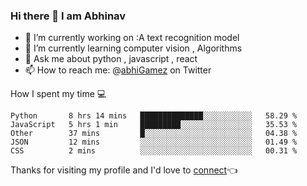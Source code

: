 ### Hi there 👋 I am Abhinav


 - 🔭 I’m currently working on :A text recognition model
 - 🌱 I’m currently learning computer vision , Algorithms
 - 💬 Ask me about python , javascript , react 
 - 📫 How to reach me: @[abhiGamez](https://twitter.com/abhiGamez) on Twitter
 

<!--START_SECTION:waka-->
How I spent my time 💻
```text
Python       8 hrs 14 mins   ██████████████░░░░░░░░░░░   58.29 % 
JavaScript   5 hrs 1 min     █████████░░░░░░░░░░░░░░░░   35.53 % 
Other        37 mins         █░░░░░░░░░░░░░░░░░░░░░░░░   04.38 % 
JSON         12 mins         ░░░░░░░░░░░░░░░░░░░░░░░░░   01.49 % 
CSS          2 mins          ░░░░░░░░░░░░░░░░░░░░░░░░░   00.31 %
```
<!--END_SECTION:waka-->


Thanks for visiting my profile and I'd love to [connect](https://www.linkedin.com/in/abhinav-t-b-226172190/)👈


